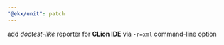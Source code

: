 ```yaml
---
"@ekx/unit": patch
---
```


add *doctest-like* reporter for **CLion IDE** via `-r=xml` command-line option
